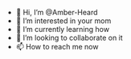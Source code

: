 - 👋 Hi, I’m @Amber-Heard
- 👀 I’m interested in your mom
- 🌱 I’m currently learning how
- 💞️ I’m looking to collaborate on it
- 📫 How to reach me now

<!---
Hi
--->
